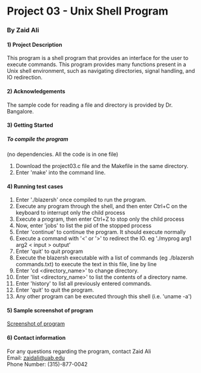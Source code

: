 # Project 03 - Unix Shell Program


### By Zaid Ali

#### 1) Project Description
This program is a  shell program that provides an interface for the user to execute commands. This program provides many functions present in a Unix shell environment, such as navigating directories, signal handling, and IO redirection.

#### 2) Acknowledgements
The sample code for reading a file and directory is provided by Dr. Bangalore.

#### 3) Getting Started

##### To compile the program
(no dependencies. All the code is in one file)<br/>
1) Download the project03.c file and the Makefile in the same directory.<br/>
2) Enter 'make' into the command line.<br/>

#### 4) Running test cases

1) Enter './blazersh' once compiled to run the program.<br/>
2) Execute any program through the shell, and then enter Ctrl+C on the keyboard to interrupt only the child process<br/>
3) Execute a program, then enter Ctrl+Z to stop only the child process<br/>
4) Now, enter 'jobs' to list the pid of the stopped process<br/>
5) Enter 'continue' to continue the program. It should execute normally<br/>
6) Execute a command with '<' or '>' to redirect the IO. eg './myprog arg1 arg2 < input > output'<br/>  
7) Enter 'quit' to quit program<br/>
8) Execute the blazersh executable with a list of commands (eg ./blazersh commands.txt) to execute the text in this file, line by line<br/> 
9) Enter 'cd <directory_name>' to change directory.<br/>
10) Enter 'list <directory_name>' to list the contents of a directory name.<br/>
11) Enter 'history' to list all previously entered commands.<br/>
12) Enter 'quit' to quit the program.<br/>
13) Any other program can be executed through this shell (i.e. 'uname -a')<br/>

#### 5) Sample screenshot of program

[Screenshot of program](./blazersh3.png)<br/>


#### 6) Contact information
For any questions regarding the program, contact Zaid Ali<br/>
Email: zaidali@uab.edu<br/>
Phone Number: (315)-877-0042<br/>

